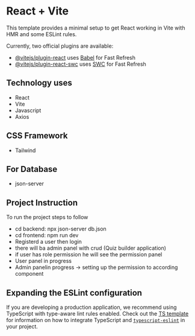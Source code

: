 # React + Vite

This template provides a minimal setup to get React working in Vite with HMR and some ESLint rules.

Currently, two official plugins are available:

- [@vitejs/plugin-react](https://github.com/vitejs/vite-plugin-react/blob/main/packages/plugin-react) uses [Babel](https://babeljs.io/) for Fast Refresh
- [@vitejs/plugin-react-swc](https://github.com/vitejs/vite-plugin-react/blob/main/packages/plugin-react-swc) uses [SWC](https://swc.rs/) for Fast Refresh


## Technology uses
- React
- Vite
- Javascript
- Axios

## CSS Framework
- Tailwind

## For Database
- json-server

## Project Instruction

To run the project steps to follow

- cd backend: npx json-server db.json
- cd frontend: npm run dev
- Registerd a user then login
- there will ba admin panel with crud (Quiz builder application)
- if user has role permission he will see the permission panel
- User panel in progress
- Admin panelin progress -> setting up the permission to according component


## Expanding the ESLint configuration

If you are developing a production application, we recommend using TypeScript with type-aware lint rules enabled. Check out the [TS template](https://github.com/vitejs/vite/tree/main/packages/create-vite/template-react-ts) for information on how to integrate TypeScript and [`typescript-eslint`](https://typescript-eslint.io) in your project.
